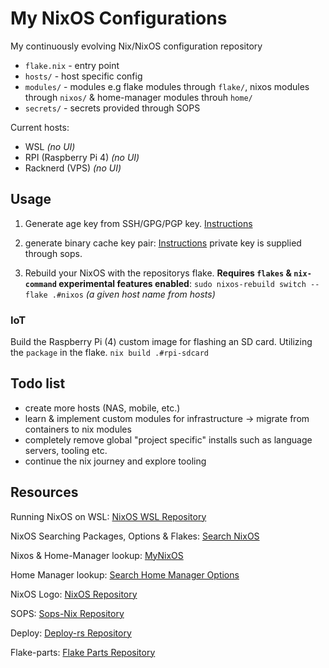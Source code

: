 # My NixOS Configurations

My continuously evolving Nix/NixOS configuration repository

- `flake.nix` - entry point
- `hosts/` - host specific config
- `modules/` - modules e.g flake modules through `flake/`, nixos modules through `nixos/` & home-manager modules throuh `home/`
- `secrets/` - secrets provided through SOPS

Current hosts:

- WSL _(no UI)_
- RPI (Raspberry Pi 4) _(no UI)_
- Racknerd (VPS) _(no UI)_

## Usage

1. Generate age key from SSH/GPG/PGP key. [Instructions](https://github.com/Mic92/sops-nix#usage-example)

2. generate binary cache key pair: [Instructions](https://nixos.wiki/wiki/Binary_Cache)
   private key is supplied through sops.

3. Rebuild your NixOS with the repositorys flake.
   **Requires `flakes` & `nix-command` experimental features enabled**:
   `sudo nixos-rebuild switch --flake .#nixos` _(a given host name from hosts)_

### IoT

Build the Raspberry Pi (4) custom image for flashing an SD card. Utilizing the `package` in the flake.
`nix build .#rpi-sdcard`

## Todo list

- create more hosts (NAS, mobile, etc.)
- learn & implement custom modules for infrastructure -> migrate from containers to nix modules
- completely remove global "project specific" installs such as language servers, tooling etc.
- continue the nix journey and explore tooling

## Resources

Running NixOS on WSL: [NixOS WSL Repository](https://github.com/nix-community/NixOS-WSL)

NixOS Searching Packages, Options & Flakes: [Search NixOS](https://search.nixos.org/packages)

Nixos & Home-Manager lookup: [MyNixOS](https://mynixos.com/)

Home Manager lookup: [Search Home Manager Options](https://mipmip.github.io/home-manager-option-search)

NixOS Logo: [NixOS Repository](https://github.com/NixOS/nixos-artwork/blob/master/logo/white.png)

SOPS: [Sops-Nix Repository](https://github.com/Mic92/sops-nix)

Deploy: [Deploy-rs Repository](https://github.com/serokell/deploy-rs)

Flake-parts: [Flake Parts Repository](https://flake.parts/)
